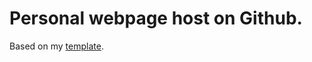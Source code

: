 # Personal webpage host on Github.

Based on my [template](https://github.com/THoaNguye/Github-Page-Template).
